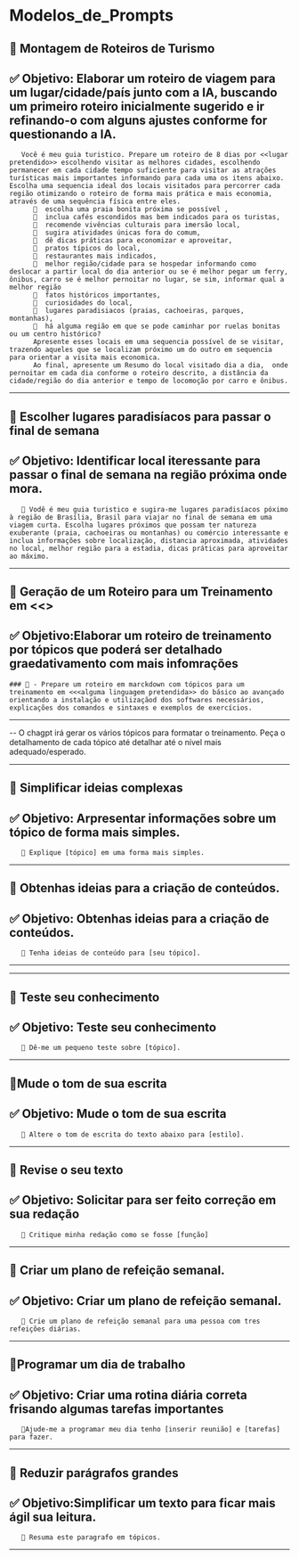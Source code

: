 # Modelos_de_Prompts
## 📌 Montagem de Roteiros de Turismo
✅ **Objetivo**: Elaborar um roteiro de viagem para um lugar/cidade/país junto com a IA, buscando um primeiro roteiro inicialmente sugerido e ir refinando-o com alguns ajustes conforme for questionando a IA.
---
       Você é meu guia turistico. Prepare um roteiro de 8 dias por <<lugar pretendido>> escolhendo visitar as melhores cidades, escolhendo permanecer em cada cidade tempo suficiente para visitar as atrações turísticas mais importantes informando para cada uma os itens abaixo. Escolha uma sequencia ideal dos locais visitados para percorrer cada região otimizando o roteiro de forma mais prática e mais economia, através de uma sequência física entre eles.
          🔹  escolha uma praia bonita próxima se possível , 
          🔹  inclua cafés escondidos mas bem indicados para os turistas,
          🔹  recomende vivências culturais para imersão local,
          🔹  sugira atividades únicas fora do comum,
          🔹  dê dicas práticas para economizar e aproveitar,
          🔹  pratos típicos do local,
          🔹  restaurantes mais indicados,
          🔹  melhor região/cidade para se hospedar informando como deslocar a partir local do dia anterior ou se é melhor pegar um ferry, ônibus, carro se é melhor pernoitar no lugar, se sim, informar qual a melhor região
          🔹  fatos históricos importantes,
          🔹  curiosidades do local,
          🔹  lugares paradisiacos (praias, cachoeiras, parques, montanhas),
          🔹  há alguma região em que se pode caminhar por ruelas bonitas ou um centro histórico?
          Apresente esses locais em uma sequencia possível de se visitar, trazendo aqueles que se localizam próximo um do outro em sequencia para orientar a visita mais economica. 
          Ao final, apresente um Resumo do local visitado dia a dia,  onde pernoitar em cada dia conforme o roteiro descrito, a distância da cidade/região do dia anterior e tempo de locomoção por carro e ônibus.
          
---

## 📌 Escolher lugares paradisíacos para passar o final de semana
✅ **Objetivo**: Identificar local iteressante para passar o final de semana na região próxima onde mora.
---
       🔹 Vodê é meu guia turistico e sugira-me lugares paradisíacos póximo à região de Brasília, Brasil para viajar no final de semana em uma viagem curta. Escolha lugares próximos que possam ter natureza exuberante (praia, cachoeiras ou montanhas) ou comércio interessante e inclua informações sobre localização, distancia aproximada, atividades no local, melhor região para a estadia, dicas práticas para aproveitar ao máximo.

---

## 📌 Geração de um Roteiro para um Treinamento em <<<alguma linguagem pretendida>> 
✅ **Objetivo**:Elaborar um roteiro de treinamento por tópicos que poderá ser detalhado graedativamento com mais infomrações
---
    ### 🔹 - Prepare um roteiro em marckdown com tópicos para um treinamento em <<<alguma linguagem pretendida>> do básico ao avançado orientando a instalação e utilizaçãod dos softwares necessários, explicações dos comandos e sintaxes e exemplos de exercícios.

---

 -- O  chagpt irá gerar os vários tópicos para formatar o treinamento. Peça o detalhamento de cada tópico até detalhar até o nível mais adequado/esperado.
          
---

## 📌 Simplificar ideias complexas
✅ **Objetivo**: Arpresentar informações sobre um tópico de forma mais simples.
---
       🔹 Explique [tópico] em uma forma mais simples.

---


## 📌 Obtenhas ideias para a criação de conteúdos.
✅ **Objetivo**: Obtenhas ideias para a criação de conteúdos.
---
       🔹 Tenha ideias de conteúdo para [seu tópico].

---
          
---

## 📌 Teste seu conhecimento
✅ **Objetivo**: Teste seu conhecimento
---
       🔹 Dê-me um pequeno teste sobre [tópico].
---

## 📌Mude o tom de sua escrita
✅ **Objetivo**: Mude o tom de sua escrita
---
       🔹 Altere o tom de escrita do texto abaixo para [estilo].

---

## 📌 Revise o seu texto
✅ **Objetivo**: Solicitar para ser feito correção em sua redação
---
       🔹 Critique minha redação como se fosse [função]

---

## 📌 Criar um plano de refeição semanal.
✅ **Objetivo**: Criar um plano de refeição semanal.
---
       🔹 Crie um plano de refeição semanal para uma pessoa com tres refeições diárias.

---

## 📌Programar um dia de trabalho
✅ **Objetivo**: Criar uma rotina diária correta frisando algumas tarefas importantes
---
       🔹Ajude-me a programar meu dia tenho [inserir reunião] e [tarefas] para fazer.

---

## 📌 Reduzir parágrafos grandes
✅ **Objetivo**:Simplificar um texto para ficar mais ágil sua leitura.
---
       🔹 Resuma este paragrafo em tópicos.

---
